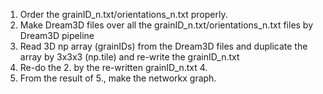 1. Order the grainID_n.txt/orientations_n.txt properly.
2. Make Dream3D files over all the grainID_n.txt/orientations_n.txt files by Dream3D pipeline
3. Read 3D np array (grainIDs) from the Dream3D files and duplicate the array by 3x3x3 (np.tile) and re-write the grainID_n.txt
4. Re-do the 2. by the re-written grainID_n.txt 4.
5. From the result of 5., make the networkx graph.